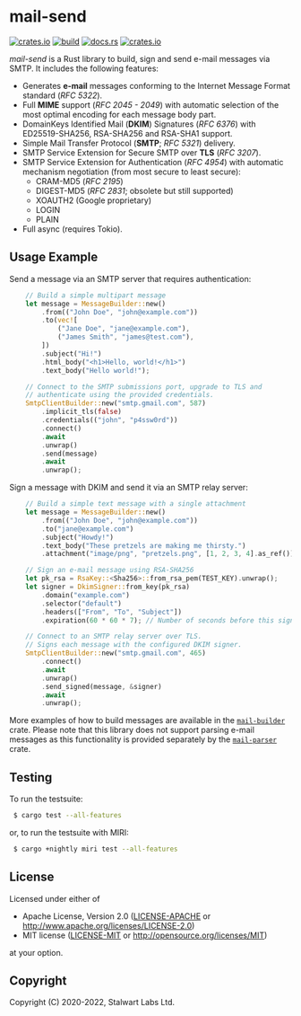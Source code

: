 # mail-send

[![crates.io](https://img.shields.io/crates/v/mail-send)](https://crates.io/crates/mail-send)
[![build](https://github.com/stalwartlabs/mail-send/actions/workflows/rust.yml/badge.svg)](https://github.com/stalwartlabs/mail-send/actions/workflows/rust.yml)
[![docs.rs](https://img.shields.io/docsrs/mail-send)](https://docs.rs/mail-send)
[![crates.io](https://img.shields.io/crates/l/mail-send)](http://www.apache.org/licenses/LICENSE-2.0)

_mail-send_ is a Rust library to build, sign and send e-mail messages via SMTP. It includes the following features:

- Generates **e-mail** messages conforming to the Internet Message Format standard (_RFC 5322_).
- Full **MIME** support (_RFC 2045 - 2049_) with automatic selection of the most optimal encoding for each message body part.
- DomainKeys Identified Mail (**DKIM**) Signatures (_RFC 6376_) with ED25519-SHA256, RSA-SHA256 and RSA-SHA1 support.
- Simple Mail Transfer Protocol (**SMTP**; _RFC 5321_) delivery.
- SMTP Service Extension for Secure SMTP over **TLS** (_RFC 3207_).
- SMTP Service Extension for Authentication (_RFC 4954_) with automatic mechanism negotiation (from most secure to least secure):
  - CRAM-MD5 (_RFC 2195_)
  - DIGEST-MD5 (_RFC 2831_; obsolete but still supported)
  - XOAUTH2 (Google proprietary)
  - LOGIN
  - PLAIN
- Full async (requires Tokio).

## Usage Example

Send a message via an SMTP server that requires authentication:

```rust
    // Build a simple multipart message
    let message = MessageBuilder::new()
        .from(("John Doe", "john@example.com"))
        .to(vec![
            ("Jane Doe", "jane@example.com"),
            ("James Smith", "james@test.com"),
        ])
        .subject("Hi!")
        .html_body("<h1>Hello, world!</h1>")
        .text_body("Hello world!");

    // Connect to the SMTP submissions port, upgrade to TLS and
    // authenticate using the provided credentials.
    SmtpClientBuilder::new("smtp.gmail.com", 587)
        .implicit_tls(false)
        .credentials(("john", "p4ssw0rd"))
        .connect()
        .await
        .unwrap()
        .send(message)
        .await
        .unwrap();
```

Sign a message with DKIM and send it via an SMTP relay server:

```rust
    // Build a simple text message with a single attachment
    let message = MessageBuilder::new()
        .from(("John Doe", "john@example.com"))
        .to("jane@example.com")
        .subject("Howdy!")
        .text_body("These pretzels are making me thirsty.")
        .attachment("image/png", "pretzels.png", [1, 2, 3, 4].as_ref());

    // Sign an e-mail message using RSA-SHA256
    let pk_rsa = RsaKey::<Sha256>::from_rsa_pem(TEST_KEY).unwrap();
    let signer = DkimSigner::from_key(pk_rsa)
        .domain("example.com")
        .selector("default")
        .headers(["From", "To", "Subject"])
        .expiration(60 * 60 * 7); // Number of seconds before this signature expires (optional)

    // Connect to an SMTP relay server over TLS.
    // Signs each message with the configured DKIM signer.
    SmtpClientBuilder::new("smtp.gmail.com", 465)
        .connect()
        .await
        .unwrap()
        .send_signed(message, &signer)
        .await
        .unwrap();
```

More examples of how to build messages are available in the [`mail-builder`](https://crates.io/crates/mail-builder) crate.
Please note that this library does not support parsing e-mail messages as this functionality is provided separately by the [`mail-parser`](https://crates.io/crates/mail-parser) crate.

## Testing

To run the testsuite:

```bash
 $ cargo test --all-features
```

or, to run the testsuite with MIRI:

```bash
 $ cargo +nightly miri test --all-features
```

## License

Licensed under either of

- Apache License, Version 2.0 ([LICENSE-APACHE](LICENSE-APACHE) or http://www.apache.org/licenses/LICENSE-2.0)
- MIT license ([LICENSE-MIT](LICENSE-MIT) or http://opensource.org/licenses/MIT)

at your option.

## Copyright

Copyright (C) 2020-2022, Stalwart Labs Ltd.
